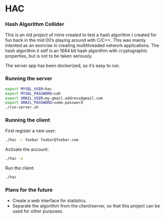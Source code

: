 # HAC
### Hash Algorithm Collider

This is an old project of mine created to test a hash algorithm I created for fun back in the mid 00’s playing around with C/C++. This was mainly intented as an exorcise in creating multithreaded network applications. The hash algorithm it self is an 1684 bit hash algorithm with cryptographic properties, but is not to be taken seriously.

The server app has been dockerized, so it’s easy to run.

### Running the server
```bash
export MYSQL_USER=hac
export MYSQL_PASSWORD=cah
export GMAIL_USER=my.gmail.address@gmail.com
export GMAIL_PASSWORD=some.password
./run-server.sh
```

### Running the client
First register a new user:
```bash
./hac -r foobar foobar@foobar.com
```
Activate the account:
```bash
./hac -a
```
Run the client:
```bash
./hac
```

### Plans for the future
* Create a web interface for statistics.
* Separate the algorithm from the client/server, so that this project can be used for other purposes.
